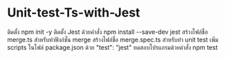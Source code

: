 # Unit-test-Ts-with-Jest
ติดตั้ง npm init -y
ติดตั้ง Jest ด้วยคำสั่ง npm install --save-dev jest
สร้างไฟล์ชื่อ merge.ts สำหรับทำฟังก์ชั่น merge
สร้างไฟล์ชื่อ merge.spec.ts สำหรับทำ unit test
เพิ่ม scripts ในไฟล์ package.json ด้วย "test": "jest"
ทดสอบโปรแกรมด้วยคำสั่ง npm test
